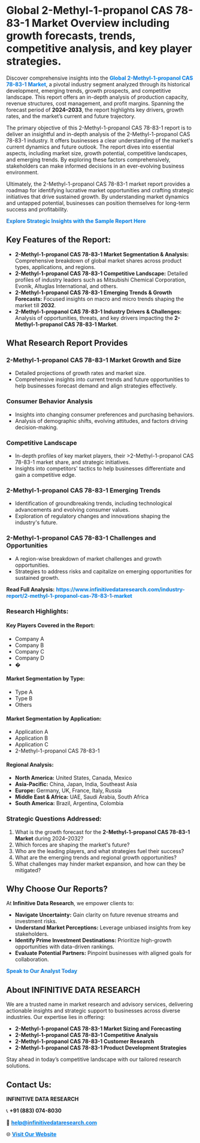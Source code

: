 <h1>Global 2-Methyl-1-propanol CAS 78-83-1 Market Overview including growth forecasts, trends, competitive analysis, and key player strategies.</h1>
<p>
Discover comprehensive insights into the 
<a href="https://www.infinitivedataresearch.com/industry-report/2-methyl-1-propanol-cas-78-83-1-market" rel="dofollow" style="color: #007BFF; text-decoration: none;"><strong>Global 2-Methyl-1-propanol CAS 78-83-1 Market</strong></a>, a pivotal industry segment analyzed through its historical development, emerging trends, growth prospects, and competitive landscape. This report offers an in-depth analysis of production capacity, revenue structures, cost management, and profit margins. Spanning the forecast period of <strong>2024–2033</strong>, the report highlights key drivers, growth rates, and the market’s current and future trajectory.
</p>
<p>
The primary objective of this 2-Methyl-1-propanol CAS 78-83-1 report is to deliver an insightful and in-depth analysis of the 2-Methyl-1-propanol CAS 78-83-1 industry. It offers businesses a clear understanding of the market's current dynamics and future outlook. The report dives into essential aspects, including market size, growth potential, competitive landscapes, and emerging trends. By exploring these factors comprehensively, stakeholders can make informed decisions in an ever-evolving business environment.
</p>
<p>
Ultimately, the 2-Methyl-1-propanol CAS 78-83-1 market report provides a roadmap for identifying lucrative market opportunities and crafting strategic initiatives that drive sustained growth. By understanding market dynamics and untapped potential, businesses can position themselves for long-term success and profitability.
</p>
<p>
<a href="https://www.infinitivedataresearch.com/request-sample/reportId=107764" style="color: #007BFF; text-decoration: none;"><strong>Explore Strategic Insights with the Sample Report Here</strong></a>
</p>

<h2>Key Features of the Report:</h2>
<ul>
<li><strong>2-Methyl-1-propanol CAS 78-83-1 Market Segmentation & Analysis:</strong> Comprehensive breakdown of global market shares across product types, applications, and regions.</li>
<li><strong>2-Methyl-1-propanol CAS 78-83-1 Competitive Landscape:</strong> Detailed profiles of industry leaders such as Mitsubishi Chemical Corporation, Evonik, Altuglas International, and others.</li>
<li><strong>2-Methyl-1-propanol CAS 78-83-1 Emerging Trends & Growth Forecasts:</strong> Focused insights on macro and micro trends shaping the market till <strong>2032</strong>.</li>
<li><strong>2-Methyl-1-propanol CAS 78-83-1 Industry Drivers & Challenges:</strong> Analysis of opportunities, threats, and key drivers impacting the <strong>2-Methyl-1-propanol CAS 78-83-1 Market</strong>.</li>
</ul>

<h2>What Research Report Provides</h2>
<h3>2-Methyl-1-propanol CAS 78-83-1 Market Growth and Size</h3>
<ul>
<li>Detailed projections of growth rates and market size.</li>
<li>Comprehensive insights into current trends and future opportunities to help businesses forecast demand and align strategies effectively.</li>
</ul>

<h3>Consumer Behavior Analysis</h3>
<ul>
<li>Insights into changing consumer preferences and purchasing behaviors.</li>
<li>Analysis of demographic shifts, evolving attitudes, and factors driving decision-making.</li>
</ul>

<h3>Competitive Landscape</h3>
<ul>
<li>In-depth profiles of key market players, their >2-Methyl-1-propanol CAS 78-83-1 market share, and strategic initiatives.</li>
<li>Insights into competitors' tactics to help businesses differentiate and gain a competitive edge.</li>
</ul>

<h3>2-Methyl-1-propanol CAS 78-83-1 Emerging Trends</h3>
<ul>
<li>Identification of groundbreaking trends, including technological advancements and evolving consumer values.</li>
<li>Exploration of regulatory changes and innovations shaping the industry's future.</li>
</ul>

<h3>2-Methyl-1-propanol CAS 78-83-1 Challenges and Opportunities</h3>
<ul>
<li>A region-wise breakdown of market challenges and growth opportunities.</li>
<li>Strategies to address risks and capitalize on emerging opportunities for sustained growth.</li>
</ul>
<p><strong>Read Full Analysis:</strong> <a href="https://www.infinitivedataresearch.com/industry-report/2-methyl-1-propanol-cas-78-83-1-market" rel="dofollow" style="color: #007BFF; text-decoration: none;"><strong>https://www.infinitivedataresearch.com/industry-report/2-methyl-1-propanol-cas-78-83-1-market</strong></a></p>
<h3>Research Highlights:</h3>
<h4>Key Players Covered in the Report:</h4>
<ul><li>Company A</li><li>Company B</li><li>Company C</li><li>Company D</li><li>�</li></ul>
<h4>Market Segmentation by Type:</h4>
<ul><li>Type A</li><li>Type B</li><li>Others</li></ul>
<h4>Market Segmentation by Application:</h4>
<ul><li>Application A</li><li>Application B</li><li>Application C</li><li>2-Methyl-1-propanol CAS 78-83-1</li></ul>

<h4>Regional Analysis:</h4>
<ul>
<li><strong>North America:</strong> United States, Canada, Mexico</li>
<li><strong>Asia-Pacific:</strong> China, Japan, India, Southeast Asia</li>
<li><strong>Europe:</strong> Germany, UK, France, Italy, Russia</li>
<li><strong>Middle East & Africa:</strong> UAE, Saudi Arabia, South Africa</li>
<li><strong>South America:</strong> Brazil, Argentina, Colombia</li>
</ul>

<h3>Strategic Questions Addressed:</h3>
<ol>
<li>What is the growth forecast for the <strong>2-Methyl-1-propanol CAS 78-83-1 Market</strong> during 2024–2032?</li>
<li>Which forces are shaping the market's future?</li>
<li>Who are the leading players, and what strategies fuel their success?</li>
<li>What are the emerging trends and regional growth opportunities?</li>
<li>What challenges may hinder market expansion, and how can they be mitigated?</li>
</ol>

<h2>Why Choose Our Reports?</h2>
<p>At <strong>Infinitive Data Research</strong>, we empower clients to:</p>
<ul>
<li><strong>Navigate Uncertainty:</strong> Gain clarity on future revenue streams and investment risks.</li>
<li><strong>Understand Market Perceptions:</strong> Leverage unbiased insights from key stakeholders.</li>
<li><strong>Identify Prime Investment Destinations:</strong> Prioritize high-growth opportunities with data-driven rankings.</li>
<li><strong>Evaluate Potential Partners:</strong> Pinpoint businesses with aligned goals for collaboration.</li>
</ul>
<p><a href="https://www.infinitivedataresearch.com/industry-report/2-methyl-1-propanol-cas-78-83-1-market" rel="dofollow" style="color: #007BFF; text-decoration: none;"><strong>Speak to Our Analyst Today</strong></a></p>

<h2>About INFINITIVE DATA RESEARCH</h2>
<p>We are a trusted name in market research and advisory services, delivering actionable insights and strategic support to businesses across diverse industries. Our expertise lies in offering:</p>
<ul>
<li><strong>2-Methyl-1-propanol CAS 78-83-1 Market Sizing and Forecasting</strong></li>
<li><strong>2-Methyl-1-propanol CAS 78-83-1 Competitive Analysis</strong></li>
<li><strong>2-Methyl-1-propanol CAS 78-83-1 Customer Research</strong></li>
<li><strong>2-Methyl-1-propanol CAS 78-83-1 Product Development Strategies</strong></li>
</ul>
<p>Stay ahead in today’s competitive landscape with our tailored research solutions.</p>

<h2>Contact Us:</h2>
<p><strong>INFINITIVE DATA RESEARCH</strong></p>
<p>📞 <strong>+91 (883) 074-8030</strong></p>
<p>📧 <strong><a href="mailto:help@infinitivedataresearch.com" style="color: #007BFF;">help@infinitivedataresearch.com</a></strong></p>
<p>🌐 <strong><a href="https://www.infinitivedataresearch.com" rel="dofollow" style="color: #007BFF;">Visit Our Website</a></strong></p>